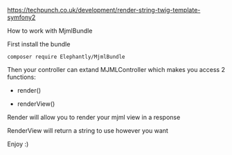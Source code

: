 https://techpunch.co.uk/development/render-string-twig-template-symfony2

How to work with MjmlBundle

First install the bundle

```
composer require Elephantly/MjmlBundle
```

Then your controller can extand MJMLController which makes you access 2 functions:

- render()

- renderView()

Render will allow you to render your mjml view in a response

RenderView will return a string to use however you want

Enjoy :)

